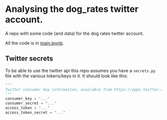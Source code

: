 # Analysing the dog_rates twitter account.

A repo with some code (and data) for the dog rates twitter account.

All the code is in [main.ipynb](./main.ipynb).

## Twitter secrets

To be able to use the twitter api this repo assumes you have a `secrets.py` file
with the various tokens/keys in it. It should look like this:

```python
"""
Twitter consumer key information, available from https://apps.twitter.com
"""
consumer_key = "..."
consumer_secret = "..."
access_token = "..."
access_token_secret = "..."
```
